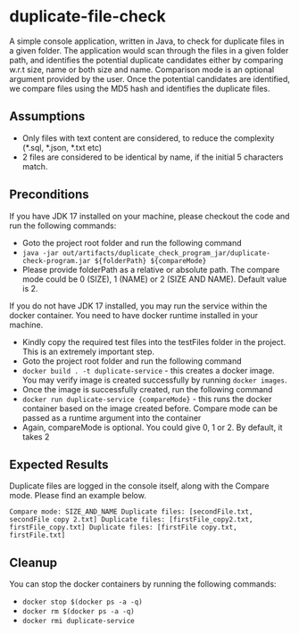 # duplicate-file-check
A simple console application, written in Java, to check for duplicate files in a given folder. The application would scan through the files in a given folder path, and identifies the potential duplicate candidates either by comparing w.r.t size, name or both size and name. Comparison mode is an optional argument provided by the user. Once the potential candidates are identified, we compare files using the MD5 hash and identifies the duplicate files.

## Assumptions
 - Only files with text content are considered, to reduce the complexity (*.sql, *.json, *.txt etc)
 - 2 files are considered to be identical by name, if the initial 5 characters match.

## Preconditions
If you have JDK 17 installed on your machine, please checkout the code and run the following commands:
 - Goto the project root folder and run the following command
 - `java -jar out/artifacts/duplicate_check_program_jar/duplicate-check-program.jar ${folderPath} ${compareMode}`
 - Please provide folderPath as a relative or absolute path. The compare mode could be 0 (SIZE), 1 (NAME) or 2 (SIZE AND NAME). Default value is 2.

If you do not have JDK 17 installed, you may run the service within the docker container. You need to have docker runtime installed in your machine.
 - Kindly copy the required test files into the testFiles folder in the project. This is an extremely important step.
 - Goto the project root folder and run the following command
 - `docker build . -t duplicate-service` - this creates a docker image. You may verify image is created successfully by running `docker images`.
 - Once the image is successfully created, run the following command
 - `docker run duplicate-service {compareMode}` - this runs the docker container based on the image created before. Compare mode can be passed as a runtime argument into the container
 - Again, compareMode is optional. You could give 0, 1 or 2. By default, it takes 2

## Expected Results
Duplicate files are logged in the console itself, along with the Compare mode. Please find an example below.

`Compare mode: SIZE_AND_NAME
Duplicate files: [secondFile.txt, secondFile copy 2.txt]
Duplicate files: [firstFile_copy2.txt, firstFile_copy.txt]
Duplicate files: [firstFile copy.txt, firstFile.txt]`

## Cleanup
You can stop the docker containers by running the following commands:
 - `docker stop $(docker ps -a -q)`
 - `docker rm $(docker ps -a -q)  `
 - `docker rmi duplicate-service`
